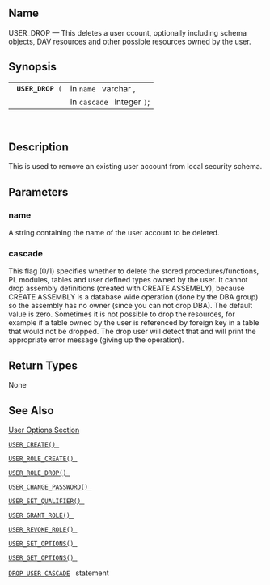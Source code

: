 <div>

<div>

</div>

<div>

## Name

USER_DROP — This deletes a user ccount, optionally including schema
objects, DAV resources and other possible resources owned by the user.

</div>

<div>

## Synopsis

<div>

|                        |                            |
|------------------------|----------------------------|
| ` `**`USER_DROP`**` (` | in `name ` varchar ,       |
|                        | in `cascade ` integer `)`; |

<div>

 

</div>

</div>

</div>

<div>

## Description

This is used to remove an existing user account from local security
schema.

</div>

<div>

## Parameters

<div>

### name

A string containing the name of the user account to be deleted.

</div>

<div>

### cascade

This flag (0/1) specifies whether to delete the stored
procedures/functions, PL modules, tables and user defined types owned by
the user. It cannot drop assembly definitions (created with CREATE
ASSEMBLY), because CREATE ASSEMBLY is a database wide operation (done by
the DBA group) so the assembly has no owner (since you can not drop
DBA). The default value is zero. Sometimes it is not possible to drop
the resources, for example if a table owned by the user is referenced by
foreign key in a table that would not be dropped. The drop user will
detect that and will print the appropriate error message (giving up the
operation).

</div>

</div>

<div>

## Return Types

None

</div>

<div>

## See Also

<a href="ch-server.html#vumuseroptions" class="link"
title="User Options">User Options Section</a>

<a href="fn_user_create.html" class="link" title="USER_CREATE"><code
class="function">USER_CREATE() </code></a>

<a href="fn_user_role_create.html" class="link"
title="USER_ROLE_CREATE"><code
class="function">USER_ROLE_CREATE() </code></a>

<a href="fn_user_role_drop.html" class="link"
title="USER_ROLE_DROP"><code
class="function">USER_ROLE_DROP() </code></a>

<a href="fn_user_change_password.html" class="link"
title="USER_CHANGE_PASSWORD"><code
class="function">USER_CHANGE_PASSWORD() </code></a>

<a href="fn_user_set_qualifier.html" class="link"
title="USER_SET_QUALIFIER"><code
class="function">USER_SET_QUALIFIER() </code></a>

<a href="fn_user_grant_role.html" class="link"
title="USER_GRANT_ROLE"><code
class="function">USER_GRANT_ROLE() </code></a>

<a href="fn_user_revoke_role.html" class="link"
title="USER_REVOKE_ROLE"><code
class="function">USER_REVOKE_ROLE() </code></a>

<a href="fn_user_set_option.html" class="link"
title="USER_SET_OPTION"><code
class="function">USER_SET_OPTIONS() </code></a>

<a href="fn_user_get_option.html" class="link"
title="USER_GET_OPTION"><code
class="function">USER_GET_OPTIONS() </code></a>

<a href="ch-appendixa.html#yacc" class="link"
title="23.1. YACC SQL Grammar Reference"><code
class="function">DROP USER [CASCADE]() </code> statement</a>

</div>

</div>
